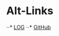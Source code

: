 Alt-Links
======
⋅⋅* [LOG](https://github.com/rizqyazzahra/os242/blob/master/TXT/mylog.txt)
⋅⋅* [GitHub](https://github.com/rizqyazzahra/os242)
